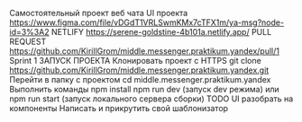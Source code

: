Самостоятельный проект веб чата
UI проекта  https://www.figma.com/file/vDGdT1VRLSwmKMx7cTFX1m/ya-msg?node-id=3%3A2
NETLIFY https://serene-goldstine-4b101a.netlify.app/
PULL REQUEST https://github.com/KirillGrom/middle.messenger.praktikum.yandex/pull/1
Sprint 1
ЗАПУСК ПРОЕКТА
Клонировать проект c HTTPS
git clone https://github.com/KirillGrom/middle.messenger.praktikum.yandex.git
Перейти в папку с проектом
cd middle.messenger.praktikum.yandex
Выполнить команды
npm install
npm run dev (запуск dev режима)
или
npm run start (запуск локального сервера сборки)
TODO
UI разобрать на компоненты
Написать и прикрутить свой шаблонизатор
